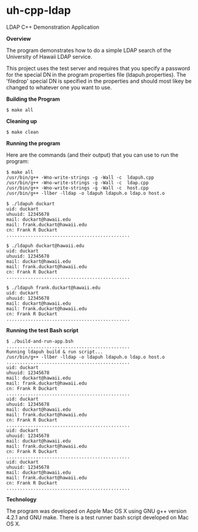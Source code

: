 uh-cpp-ldap
===========

LDAP C++ Demonstration Application

**Overview**

The program demonstrates how to do a simple LDAP search
of the University of Hawaii LDAP service.

This project uses the test server and requires that you
specify a password for the special DN in the program
properties file (ldapuh.properties). The 'filedrop'
special DN is specified in the properties and should
most likey be changed to whatever one you want to use.

**Building the Program**

    $ make all

**Cleaning up**

    $ make clean

**Running the program**

Here are the commands (and their output)
that you can use to run the program:

    $ make all
    /usr/bin/g++ -Wno-write-strings -g -Wall -c  ldapuh.cpp
    /usr/bin/g++ -Wno-write-strings -g -Wall -c  ldap.cpp
    /usr/bin/g++ -Wno-write-strings -g -Wall -c  host.cpp
    /usr/bin/g++ -llber -lldap -o ldapuh ldapuh.o ldap.o host.o

    $ ./ldapuh duckart
    uid: duckart
    uhuuid: 12345678
    mail: duckart@hawaii.edu
    mail: frank.duckart@hawaii.edu
    cn: Frank R Duckart
    ..............................................

    $ ./ldapuh duckart@hawaii.edu
    uid: duckart
    uhuuid: 12345678
    mail: duckart@hawaii.edu
    mail: frank.duckart@hawaii.edu
    cn: Frank R Duckart
    ..............................................

    $ ./ldapuh frank.duckart@hawaii.edu
    uid: duckart
    uhuuid: 12345678
    mail: duckart@hawaii.edu
    mail: frank.duckart@hawaii.edu
    cn: Frank R Duckart
    ..............................................

**Running the test Bash script**

    $ ./build-and-run-app.bsh
    ..............................................
    Running ldapuh build & run script...
    /usr/bin/g++ -llber -lldap -o ldapuh ldapuh.o ldap.o host.o
    ..............................................
    uid: duckart
    uhuuid: 12345678
    mail: duckart@hawaii.edu
    mail: frank.duckart@hawaii.edu
    cn: Frank R Duckart
    ..............................................
    uid: duckart
    uhuuid: 12345678
    mail: duckart@hawaii.edu
    mail: frank.duckart@hawaii.edu
    cn: Frank R Duckart
    ..............................................
    uid: duckart
    uhuuid: 12345678
    mail: duckart@hawaii.edu
    mail: frank.duckart@hawaii.edu
    cn: Frank R Duckart
    ..............................................
    uid: duckart
    uhuuid: 12345678
    mail: duckart@hawaii.edu
    mail: frank.duckart@hawaii.edu
    cn: Frank R Duckart
    ..............................................


**Technology**

The program was developed on Apple Mac OS X using
GNU g++ version 4.2.1 and GNU make. There is a test
runner bash script developed on Mac OS X.
